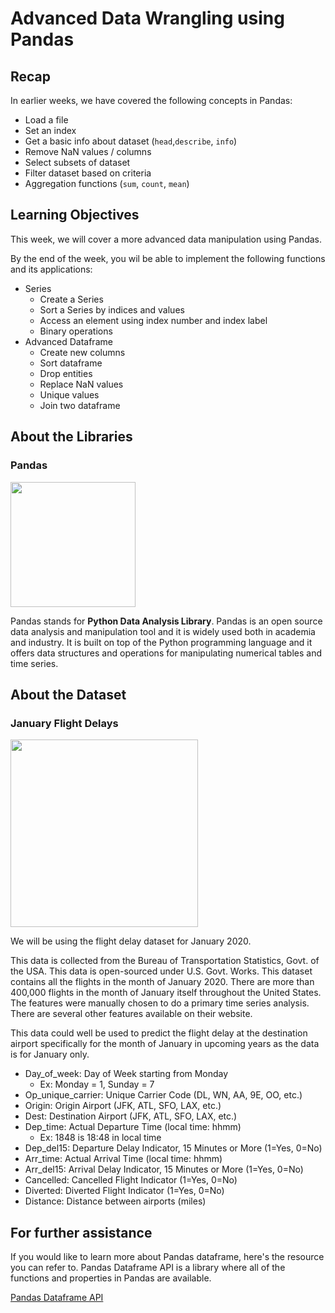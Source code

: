 # Advanced Data Wrangling using Pandas

## Recap
In earlier weeks, we have covered the following concepts in Pandas:
- Load a file
- Set an index
- Get a basic info about dataset (```head```,```describe```, ```info```) 
- Remove NaN values / columns
- Select subsets of dataset
- Filter dataset based on criteria
- Aggregation functions (```sum```, ```count```, ```mean```)

## Learning Objectives
This week, we will cover a more advanced data manipulation using Pandas. 

By the end of the week, you wil be able to implement the following functions and its applications:

- Series 
    - Create a Series
    - Sort a Series by indices and values
    - Access an element using index number and index label
    - Binary operations
- Advanced Dataframe
  - Create new columns
  - Sort dataframe
  - Drop entities
  - Replace NaN values
  - Unique values
  - Join two dataframe

## About the Libraries
### Pandas

<img src="https://github.com/bitprj/DigitalHistory/blob/Narae/Week3-Introduction-to-Open-Data-Importing-Data-and-Basic-Data-Wrangling/assets/icons/pandas.png?raw=1" width="200" align="center"> 

Pandas stands for **Python Data Analysis Library**. Pandas is an open source data analysis and manipulation tool and it is widely used both in academia and industry. It is built on top of the Python programming language and it offers data structures and operations for manipulating numerical tables and time series.
 

## About the Dataset 
### January Flight Delays

<img src="https://github.com/bitprj/DigitalHistory/blob/Narae/Week6-Advanced-Data-Wrangling-using-Pandas/assets/icons/flight.jpg?raw=1" width="300" align="center"> 

We will be using the flight delay dataset for January 2020. 

This data is collected from the Bureau of Transportation Statistics, Govt. of the USA. This data is open-sourced under U.S. Govt. Works. This dataset contains all the flights in the month of January 2020. There are more than 400,000 flights in the month of January itself throughout the United States. The features were manually chosen to do a primary time series analysis. There are several other features available on their website.

This data could well be used to predict the flight delay at the destination airport specifically for the month of January in upcoming years as the data is for January only.

- Day_of_week: Day of Week starting from Monday
  - Ex: Monday = 1, Sunday = 7
- Op_unique_carrier: Unique Carrier Code (DL, WN, AA, 9E, OO, etc.)
- Origin: Origin Airport (JFK, ATL, SFO, LAX, etc.)
- Dest: Destination Airport (JFK, ATL, SFO, LAX, etc.)
- Dep_time: Actual Departure Time (local time: hhmm)
  - Ex: 1848 is 18:48 in local time
- Dep_del15: Departure Delay Indicator, 15 Minutes or More (1=Yes, 0=No)
- Arr_time: Actual Arrival Time (local time: hhmm)
- Arr_del15: Arrival Delay Indicator, 15 Minutes or More (1=Yes, 0=No)
- Cancelled: Cancelled Flight Indicator (1=Yes, 0=No)
- Diverted: Diverted Flight Indicator (1=Yes, 0=No)
- Distance: Distance between airports (miles)



## For further assistance

If you would like to learn more about Pandas dataframe, here's the resource you can refer to. Pandas Dataframe API is a library where all of the functions and properties in Pandas are available.

[Pandas Dataframe API](https://pandas.pydata.org/pandas-docs/stable/reference/api/pandas.DataFrame.html)
